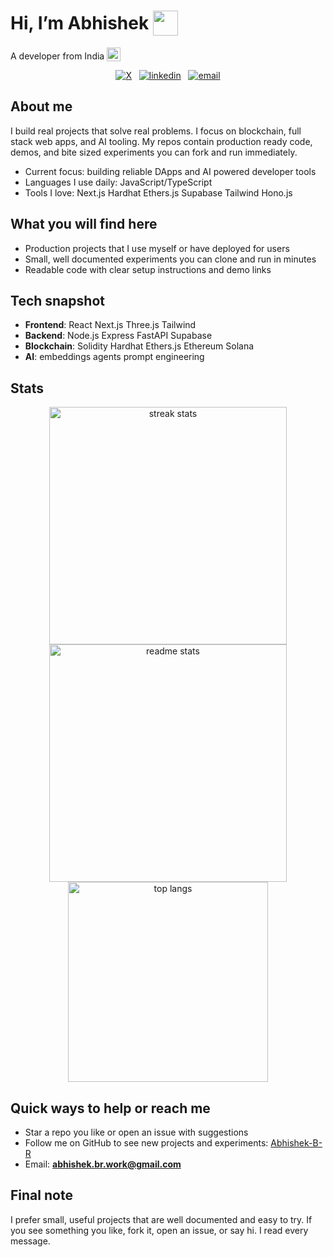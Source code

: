 # Hi, I’m Abhishek <img style="vertical-align: -30%" src="https://media.giphy.com/media/KGMzZvWa5su2O5LCVR/giphy.gif" width="40" height="40">

A developer from India <img style="vertical-align: bottom;" src="https://static.vecteezy.com/system/resources/previews/011/571/519/original/circle-flag-of-india-free-png.png" width="22">

<p align="center">
  <a href="https://x.com/abhi__br"><img src="https://img.shields.io/badge/-@abhi__br-181717?logo=X" alt="X" /></a>
  &nbsp;
  <a href="https://www.linkedin.com/in/abhi-br"><img src="https://img.shields.io/badge/LinkedIn-abhi--br-0A66C2?logo=linkedin" alt="linkedin" /></a>
  &nbsp;
  <a href="mailto:abhishek.br.work@gmail.com"><img src="https://img.shields.io/badge/Email-abhishek.br.work@gmail.com-D14836?logo=gmail" alt="email" /></a>
</p>

## About me

I build real projects that solve real problems. I focus on blockchain, full stack web apps, and AI tooling. My repos contain production ready code, demos, and bite sized experiments you can fork and run immediately.

* Current focus: building reliable DApps and AI powered developer tools
* Languages I use daily: JavaScript/TypeScript
* Tools I love: Next.js Hardhat Ethers.js Supabase Tailwind Hono.js

## What you will find here

* Production projects that I use myself or have deployed for users
* Small, well documented experiments you can clone and run in minutes
* Readable code with clear setup instructions and demo links

## Tech snapshot

* **Frontend**: React Next.js Three.js Tailwind
* **Backend**: Node.js Express FastAPI Supabase
* **Blockchain**: Solidity Hardhat Ethers.js Ethereum Solana
* **AI**: embeddings agents prompt engineering

## Stats

<div align="center">
  <img width="380" src="https://streak-stats.demolab.com/?user=Abhishek-B-R&count_private=true&theme=react&border_radius=10" alt="streak stats"/>
  <img width="380" src="https://github-readme-stats.vercel.app/api?username=Abhishek-B-R&show_icons=true&theme=react&rank_icon=github&border_radius=10" alt="readme stats" />
  <img width="320" src="https://github-readme-stats.vercel.app/api/top-langs/?username=Abhishek-B-R&hide=HTML&langs_count=8&layout=compact&theme=react&border_radius=10" alt="top langs" />
</div>

## Quick ways to help or reach me

* Star a repo you like or open an issue with suggestions
* Follow me on GitHub to see new projects and experiments: [Abhishek-B-R](https://github.com/Abhishek-B-R)
* Email: **[abhishek.br.work@gmail.com](mailto:abhishek.br.work@gmail.com)**

## Final note

I prefer small, useful projects that are well documented and easy to try. If you see something you like, fork it, open an issue, or say hi. I read every message.


<!---# Languages and Tools
<p align="center">
      <img src="https://user-images.githubusercontent.com/52351749/127752469-1265145c-d445-41de-b1ca-25114ebd9df6.png" alt="javascript" width="55" height="55"/>
      <img src="https://www.vectorlogo.zone/logos/java/java-icon.svg" alt="java" width="65" height="65"/> 
      <img src="https://www.vectorlogo.zone/logos/python/python-icon.svg" alt="python" width="55" height="55"/>
      <img src="https://www.vectorlogo.zone/logos/typescriptlang/typescriptlang-icon.svg" alt="typescript" width="55" height="55"/>
      <img src="https://www.vectorlogo.zone/logos/reactjs/reactjs-icon.svg" alt="react" width="55" height="55"/>
      <img src="https://www.vectorlogo.zone/logos/tailwindcss/tailwindcss-icon.svg" alt="tailwind css" width="55" height="55"/>
      <img src="https://user-images.githubusercontent.com/52351749/127752433-8c8cc395-62d0-4713-b1ee-7c6c622ab95b.png" alt="c" width="55" height="55"/> 
      <img src="https://www.vectorlogo.zone/logos/isocpp/isocpp-icon.svg" alt="c++" width="55" height="55"/>
      <img src="https://www.vectorlogo.zone/logos/git-scm/git-scm-icon.svg" alt="GIT" width="55" height="55"/> 
      <img src="https://www.vectorlogo.zone/logos/nodejs/nodejs-icon.svg" alt="node js" width="55" height="55"/>
      <img src="https://www.vectorlogo.zone/logos/mysql/mysql-ar21.svg" alt="mysql" width="110" height="75"/> 
      <img src="https://www.vectorlogo.zone/logos/ubuntu/ubuntu-icon.svg" alt="ubuntu" width="55" height="55"/>
      <img src="https://www.vectorlogo.zone/logos/linux/linux-icon.svg" alt="linux" width="55" height="55"/> 
      <img src="https://www.vectorlogo.zone/logos/arduino/arduino-icon.svg" alt="arduino" width="55" height="55"/> 
</p>--->
